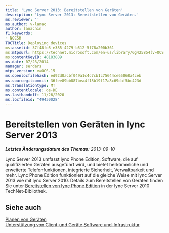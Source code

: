 ```yaml
---
title: 'Lync Server 2013: Bereitstellen von Geräten'
description: 'Lync Server 2013: Bereitstellen von Geräten.'
ms.reviewer: ''
ms.author: v-lanac
author: lanachin
f1.keywords:
- NOCSH
TOCTitle: Deploying devices
ms:assetid: 37f48fe8-e385-4279-b512-5f78a200b361
ms:mtpsurl: https://technet.microsoft.com/en-us/library/Gg425854(v=OCS.15)
ms:contentKeyID: 48183889
ms.date: 07/23/2014
manager: serdars
mtps_version: v=OCS.15
ms.openlocfilehash: ed92d0acbf049a1c4c7cb1c75644ce65068a4ceb
ms.sourcegitcommit: 36fee89bb887bea4f18b19f17a8c69daf5bc423d
ms.translationtype: MT
ms.contentlocale: de-DE
ms.lasthandoff: 11/26/2020
ms.locfileid: "49430028"
---
```

# <a name="deploying-devices-in-lync-server-2013"></a>Bereitstellen von Geräten in lync Server 2013

<div data-xmlns="http://www.w3.org/1999/xhtml">

<div class="topic" data-xmlns="http://www.w3.org/1999/xhtml" data-msxsl="urn:schemas-microsoft-com:xslt" data-cs="https://msdn.microsoft.com/">

<div data-asp="https://msdn2.microsoft.com/asp">



</div>

<div id="mainSection">

<div id="mainBody">

<span> </span>

_**Letztes Änderungsdatum des Themas:** 2013-09-10_

Lync Server 2013 umfasst lync Phone Edition, Software, die auf qualifizierten Geräten ausgeführt wird, und bietet herkömmliche und erweiterte Telefonfunktionen, integrierte Sicherheit, Verwaltbarkeit und mehr. Lync Phone Edition funktioniert auf die gleiche Weise mit lync Server 2013 wie mit lync Server 2010. Details zum Bereitstellen von Geräten finden Sie unter [Bereitstellen von lync Phone Edition](https://go.microsoft.com/fwlink/p/?linkid=285880) in der lync Server 2010 TechNet-Bibliothek.

<div>

## <a name="see-also"></a>Siehe auch


[Planen von Geräten](https://go.microsoft.com/fwlink/p/?linkid=285881)  
[Unterstützung von Client-und Geräte Software und-Infrastruktur](https://go.microsoft.com/fwlink/p/?linkid=285882)  
  

</div>

</div>

<span> </span>

</div>

</div>

</div>

